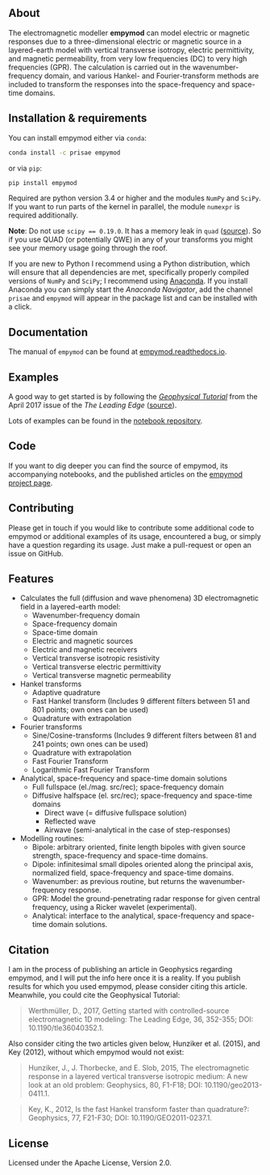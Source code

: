 ## About

The electromagnetic modeller **empymod** can model electric or magnetic
responses due to a three-dimensional electric or magnetic source in a
layered-earth model with vertical transverse isotropy, electric permittivity,
and magnetic permeability, from very low frequencies (DC) to very high
frequencies (GPR). The calculation is carried out in the wavenumber-frequency
domain, and various Hankel- and Fourier-transform methods are included to
transform the responses into the space-frequency and space-time domains.


## Installation & requirements

You can install empymod either via `conda`:

```bash
conda install -c prisae empymod
```

or via `pip`:

```bash
pip install empymod
```

Required are python version 3.4 or higher and the modules `NumPy` and `SciPy`.
If you want to run parts of the kernel in parallel, the module `numexpr` is
required additionally.

**Note**: Do not use `scipy == 0.19.0`. It has a memory leak in `quad`
([source](https://github.com/scipy/scipy/pull/7216)). So if you use QUAD (or
potentially QWE) in any of your transforms you might see your memory usage
going through the roof.

If you are new to Python I recommend using a Python distribution, which will
ensure that all dependencies are met, specifically properly compiled versions
of `NumPy` and `SciPy`; I recommend using
[Anaconda](https://www.continuum.io/downloads). If you install Anaconda you
can simply start the *Anaconda Navigator*, add the channel `prisae` and
`empymod` will appear in the package list and can be installed with a click.

## Documentation

The manual of `empymod` can be found at
[empymod.readthedocs.io](http://empymod.readthedocs.io/en/stable).

## Examples

A good way to get started is by following the [*Geophysical
Tutorial*](http://library.seg.org/doi/pdf/10.1190/tle36040352.1) from the April
2017 issue of the *The Leading Edge*
([source](https://github.com/empymod/article-tle2017)).

Lots of examples can be found in the
[notebook repository](https://github.com/empymod/example-notebooks).

## Code

If you want to dig deeper you can find the source of empymod, its accompanying
notebooks, and the published articles on the
[empymod project page](https://github.com/empymod).

## Contributing
Please get in touch if you would like to contribute some additional code to
empymod or additional examples of its usage, encountered a bug, or simply have
a question regarding its usage. Just make a pull-request or open an issue on
GitHub.

## Features
- Calculates the full (diffusion and wave phenomena) 3D electromagnetic field
  in a layered-earth model:
  - Wavenumber-frequency domain
  - Space-frequency domain
  - Space-time domain
  - Electric and magnetic sources
  - Electric and magnetic receivers
  - Vertical transverse isotropic resistivity
  - Vertical transverse electric permittivity
  - Vertical transverse magnetic permeability
- Hankel transforms
  - Adaptive quadrature
  - Fast Hankel transform
    (Includes 9 different filters between 51 and 801 points; own ones can be
    used)
  - Quadrature with extrapolation
- Fourier transforms
  - Sine/Cosine-transforms
    (Includes 9 different filters between 81 and 241 points; own ones can be
    used)
  - Quadrature with extrapolation
  - Fast Fourier Transform
  - Logarithmic Fast Fourier Transform
- Analytical, space-frequency and space-time domain solutions
  - Full fullspace (el./mag. src/rec); space-frequency domain
  - Diffusive halfspace (el. src/rec); space-frequency and space-time domains
    - Direct wave (= diffusive fullspace solution)
    - Reflected wave
    - Airwave (semi-analytical in the case of step-responses)
- Modelling routines:
  - Bipole: arbitrary oriented, finite length bipoles with given source
    strength, space-frequency and space-time domains.
  - Dipole: infinitesimal small dipoles oriented along the principal axis,
    normalized field, space-frequency and space-time domains.
  - Wavenumber: as previous routine, but returns the wavenumber-frequency
    response.
  - GPR: Model the ground-penetrating radar response for given central
    frequency, using a Ricker wavelet (experimental).
  - Analytical: interface to the analytical, space-frequency and space-time
    domain solutions.


## Citation

I am in the process of publishing an article in Geophysics regarding empymod,
and I will put the info here once it is a reality. If you publish results for
which you used empymod, please consider citing this article. Meanwhile, you
could cite the Geophysical Tutorial:

> Werthmüller, D., 2017, Getting started with controlled-source electromagnetic
> 1D modeling: The Leading Edge, 36, 352-355; DOI: 10.1190/tle36040352.1.

Also consider citing the two articles given below, Hunziker et al. (2015),
and Key (2012), without which empymod would not exist:

> Hunziker, J., J. Thorbecke, and E. Slob, 2015, The electromagnetic response
> in a layered vertical transverse isotropic medium: A new look at an old
> problem: Geophysics, 80, F1-F18; DOI: 10.1190/geo2013-0411.1.

> Key, K., 2012, Is the fast Hankel transform faster than quadrature?:
> Geophysics, 77, F21-F30; DOI: 10.1190/GEO2011-0237.1.


## License
Licensed under the Apache License, Version 2.0.
